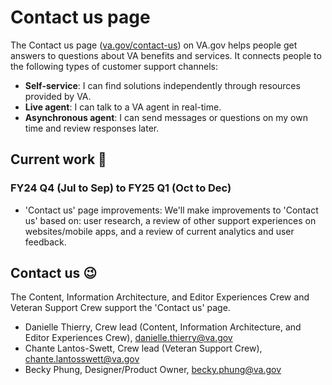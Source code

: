 # Contact us page
The Contact us page ([va.gov/contact-us](va.gov/contact-us)) on VA.gov helps people get answers to questions about VA benefits and services. It connects people to the following types of customer support channels: 
- **Self-service**: I can find solutions independently through resources provided by VA.
- **Live agent**: I can talk to a VA agent in real-time.
- **Asynchronous agent**: I can send messages or questions on my own time and review responses later.

## Current work 🌱
### FY24 Q4 (Jul to Sep) to FY25 Q1 (Oct to Dec)
- 'Contact us' page improvements: We'll make improvements to 'Contact us' based on: user research, a review of other support experiences on websites/mobile apps, and a review of current analytics and user feedback.

## Contact us 😉
The Content, Information Architecture, and Editor Experiences Crew and Veteran Support Crew support the 'Contact us' page. 

- Danielle Thierry, Crew lead (Content, Information Architecture, and Editor Experiences Crew), danielle.thierry@va.gov
- Chante Lantos-Swett, Crew lead (Veteran Support Crew), chante.lantosswett@va.gov
- Becky Phung, Designer/Product Owner, becky.phung@va.gov

